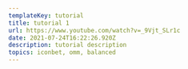```yaml
---
templateKey: tutorial
title: tutorial 1
url: https://www.youtube.com/watch?v=_9Vjt_SLr1c
date: 2021-07-24T16:22:26.920Z
description: tutorial description
topics: iconbet, omm, balanced
---
```

